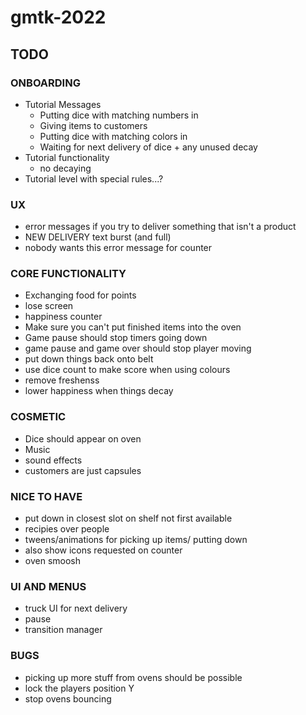 # gmtk-2022

## TODO

### ONBOARDING
* Tutorial Messages
    * Putting dice with matching numbers in
    * Giving items to customers
    * Putting dice with matching colors in
    * Waiting for next delivery of dice + any unused decay
* Tutorial functionality
    * no decaying
* Tutorial level with special rules...?

### UX
* error messages if you try to deliver something that isn't a product
* NEW DELIVERY text burst (and full)
* nobody wants this error message for counter

### CORE FUNCTIONALITY
* Exchanging food for points
* lose screen
* happiness counter
* Make sure you can't put finished items into the oven
* Game pause should stop timers going down
* game pause and game over should stop player moving
* put down things back onto belt
* use dice count to make score when using colours
* remove freshenss
* lower happiness when things decay

### COSMETIC
* Dice should appear on oven
* Music
* sound effects
* customers are just capsules

### NICE TO HAVE
* put down in closest slot on shelf not first available
* recipies over people
* tweens/animations for picking up items/ putting down
* also show icons requested on counter
* oven smoosh

### UI AND MENUS
* truck UI for next delivery
* pause
* transition manager

### BUGS
* picking up more stuff from ovens should be possible
* lock the players position Y
* stop ovens bouncing